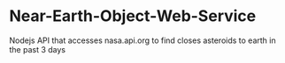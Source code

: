 # Near-Earth-Object-Web-Service
Nodejs API that accesses nasa.api.org to find closes asteroids to earth in the past 3 days
